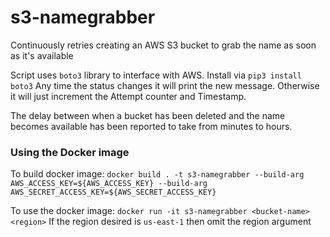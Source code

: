 # s3-namegrabber
Continuously retries creating an AWS S3 bucket to grab the name as soon as it's available

Script uses `boto3` library to interface with AWS. Install via `pip3 install boto3`
Any time the status changes it will print the new message. Otherwise it will just increment the Attempt counter and Timestamp.

The delay between when a bucket has been deleted and the name becomes available has been reported to take from minutes to hours.


### Using the Docker image
To build docker image:
`docker build . -t s3-namegrabber --build-arg AWS_ACCESS_KEY=${AWS_ACCESS_KEY} --build-arg AWS_SECRET_ACCESS_KEY=${AWS_SECRET_ACCESS_KEY}`

To use the docker image:
`docker run -it s3-namegrabber <bucket-name> <region>`
If the region desired is `us-east-1` then omit the region argument

